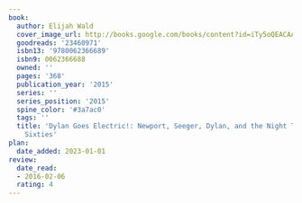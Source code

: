 ```yaml
---
book:
  author: Elijah Wald
  cover_image_url: http://books.google.com/books/content?id=iTy5oQEACAAJ&printsec=frontcover&img=1&zoom=1&source=gbs_api
  goodreads: '23460971'
  isbn13: '9780062366689'
  isbn9: 0062366688
  owned: ''
  pages: '368'
  publication_year: '2015'
  series: ''
  series_position: '2015'
  spine_color: '#3a7ac0'
  tags: ''
  title: 'Dylan Goes Electric!: Newport, Seeger, Dylan, and the Night That Split the
    Sixties'
plan:
  date_added: 2023-01-01
review:
  date_read:
  - 2016-02-06
  rating: 4
---
```

